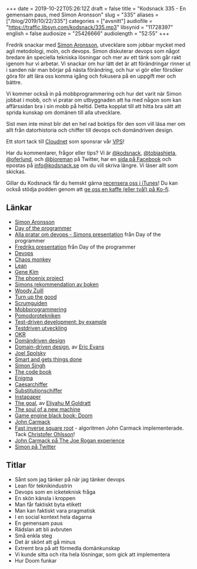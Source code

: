 +++
date = 2019-10-22T05:26:12Z
draft = false
title = "Kodsnack 335 - En gemensam paus, med Simon Aronsson"
slug = "335"
aliases = ["/blog/2019/10/22/335"]
categories = ["avsnitt"]
audiofile = "https://traffic.libsyn.com/kodsnack/335.mp3"
libsynid = "11728397"
english = false
audiosize = "25426666"
audiolength = "52:55"
+++

Fredrik snackar med [Simon Aronsson](https://twitter.com/0x12b), utvecklare som jobbar mycket med agil metodologi, moln, och devops. Simon diskuterar devops som något bredare än speciella tekniska lösningar och mer av ett tänk som går rakt igenom hur vi arbetar. Vi snackar om hur lätt det är att förändringar rinner ut i sanden när man börjar på nästa förändring, och hur vi gör eller försöker göra för att lära oss komma igång och fokusera på en uppgift mer och bättre.

Vi kommer också in på mobbprogrammering och hur det varit när Simon jobbat i mobb, och vi pratar om utbyggnaden att ha med någon som kan affärssidan bra i sin mobb på heltid. Detta kopplat till att hitta bra sätt att sprida kunskap om domänen till alla utvecklare.

Sist men inte minst blir det en hel rad boktips för den som vill läsa mer om allt från datorhistoria och chiffer till devops och domändriven design.

Ett stort tack till [Cloudnet](http://www.cloudnet.se) som sponsrar vår [VPS](http://en.wikipedia.org/wiki/Virtual_private_server)!

Har du kommentarer, frågor eller tips? Vi är [@kodsnack](https://www.twitter.com/kodsnack), [@tobiashieta](https://www.twitter.com/tobiashieta), [@oferlund](https://www.twitter.com/oferlund), och [@bjoreman](https://www.twitter.com/bjoreman) på Twitter, har en [sida på Facebook](https://www.facebook.com/kodsnack) och epostas på [info@kodsnack.se](mailto:info@kodsnack.se) om du vill skriva längre. Vi läser allt som skickas.

Gillar du Kodsnack får du hemskt gärna [recensera oss i iTunes](http://itunes.apple.com/se/podcast/kodsnack/id561631498?l=en)! Du kan också stödja podden genom att <a href="https://ko-fi.com/kodsnack" rel="payment">ge oss en kaffe (eller två!) på Ko-fi</a>.

## Länkar ##
* [Simon Aronsson](https://github.com/simskij)
* [Day of the programmer](https://dayoftheprogrammer.se/)
* [Alla pratar om devops - Simons presentation](https://www.youtube.com/watch?v=Jsdx5Nzq-8o) från Day of the programmer
* [Fredriks presentation](https://www.youtube.com/watch?v=B6f_evieFoI&t=1467s) från Day of the programmer
* [Devops](https://en.wikipedia.org/wiki/DevOps)
* [Chaos monkey](https://en.wikipedia.org/wiki/Chaos_engineering#Chaos_Monkey)
* [Lean](https://en.wikipedia.org/wiki/Lean_software_development)
* [Gene Kim](https://itrevolution.com/faculty/gene-kim/)
* [The phoenix project](https://www.goodreads.com/book/show/17255186-the-phoenix-project)
* [Simons rekommendation av boken](https://www.arcticbit.se/articles/as-the-sprints-stop)
* [Woody Zuill](https://woodyzuill.com/)
* [Turn up the good](https://vimeo.com/302043886)
* [Scrumguiden](https://www.scrum.org/resources/scrum-guide)
* [Mobbprogrammering](https://en.wikipedia.org/wiki/Mob_programming)
* [Pomodorotekniken](https://en.wikipedia.org/wiki/Pomodoro_Technique)
* [Test-driven development: by example](https://www.amazon.com/Test-Driven-Development-Kent-Beck/dp/0321146530)
* [Testdriven utveckling](https://en.wikipedia.org/wiki/Test-driven_development)
* [OKR](https://en.wikipedia.org/wiki/OKR)
* [Domändriven design](https://en.wikipedia.org/wiki/Domain-driven_design)
* [Domain-driven design](https://www.akademibokhandeln.se/bok/domain-driven-design-tackling-complexity-in-the-heart-of-software/9780321125217/), av [Eric Evans](https://twitter.com/ericevans0)
* [Joel Spolsky](https://en.wikipedia.org/wiki/Joel_Spolsky)
* [Smart and gets things done](https://www.bokus.com/cgi-bin/product_search.cgi?ac_used=yes&search_word=smart+and+gets+things+done%3A+joel+spolsky%27s+concise+guide+to+finding+the+best+technical+talent)
* [Simon Singh](https://en.wikipedia.org/wiki/Simon_Singh)
* [The code book](https://www.bokus.com/bok/9781857028898/the-code-book/)
* [Enigma](https://en.wikipedia.org/wiki/Enigma_machine)
* [Caesarchiffer](https://en.wikipedia.org/wiki/Caesar_cipher)
* [Substitutionschiffer](https://en.wikipedia.org/wiki/Substitution_cipher)
* [Instapaper](https://en.wikipedia.org/wiki/Instapaper)
* [The goal](https://en.wikipedia.org/wiki/The_Goal_%28novel%29), av [Eliyahu M Goldratt](https://en.wikipedia.org/wiki/Eliyahu_M._Goldratt)
* [The soul of a new machine](https://en.wikipedia.org/wiki/The_Soul_of_a_New_Machine)
* [Game engine black book: Doom](https://fabiensanglard.net/gebbdoom/)
* [John Carmack](https://en.wikipedia.org/wiki/John_Carmack)
* [Fast inverse square root](https://en.wikipedia.org/wiki/Fast_inverse_square_root) - algoritmen John Carmack implementerade. Tack [Christofer Ohlsson](https://twitter.com/christolsson)!
* [John Carmack på The Joe Rogan experience](https://www.bjoremanmelin.se/podcast/avsnitt-178-rss-ar-roligt-igen.html)
* [Simon på Twitter](https://twitter.com/0x12b)

## Titlar ##
* Sånt som jag tänker på när jag tänker devops
* Lean för teknikindustrin
* Devops som en icketeknisk fråga
* En skön känsla i kroppen
* Man får faktiskt byta etikett
* Man kan faktiskt vara pragmatisk
* I en social kontext hela dagarna
* En gemensam paus
* Rädslan att bli avbruten
* Små enkla steg
* Det är skönt att gå minus
* Extremt bra på att förmedla domänkunskap
* Vi kunde sitta och rita hela lösningar, som gick att implementera
* Hur Doom funkar